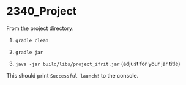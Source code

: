 # 2340_Project
From the project directory:

1. `gradle clean`

2. `gradle jar`

3. `java -jar build/libs/project_ifrit.jar` (adjust for your jar title)

This should print `Successful launch!` to the console.
